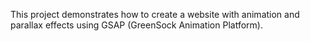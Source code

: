 This project demonstrates how to create a website with animation and parallax effects using GSAP (GreenSock Animation Platform).

